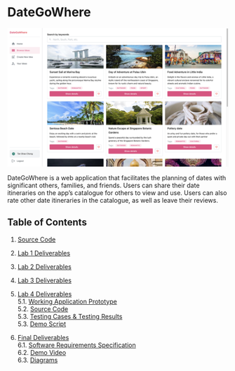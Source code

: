# DateGoWhere

![thumbnail](/images/thumbnail.png)

DateGoWhere is a web application that facilitates the planning of dates with significant others, families, and friends. Users can share their date itineraries on the app’s catalogue for others to view and use. Users can also rate other date itineraries in the catalogue, as well as leave their reviews.

## Table of Contents

1.  [Source Code](/app/client/README.md)

2.  [Lab 1 Deliverables](/lab1/Lab%201%20Deliverables.pdf)

3.  [Lab 2 Deliverables](/lab2/Lab%202%20Deliverables.pdf)

4.  [Lab 3 Deliverables](/lab3/Lab%203%20Deliverables.pdf)

5.  [Lab 4 Deliverables](/lab4/Lab%204%20Deliverables.pdf)  
    5.1. [Working Application Prototype](/app/client/README.md)  
    5.2. [Source Code](/app/client/README.md)  
    5.3. [Testing Cases & Testing Results]()  
    5.3. [Demo Script]()

6.  [Final Deliverables]()  
    6.1. [Software Requirements Specification]()  
    6.2. [Demo Video]()  
    6.3. [Diagrams]()
